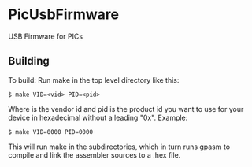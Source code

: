 PicUsbFirmware
==============

USB Firmware for PICs

## Building

To build: Run make in the top level directory like this:

	$ make VID=<vid> PID=<pid>

Where <vid> is the vendor id and pid is the product id you want to use for
your device in hexadecimal without a leading "0x".
Example:

	$ make VID=0000 PID=0000

This will run make in the subdirectories, which in turn runs gpasm to
compile and link the assembler sources to a .hex file.
